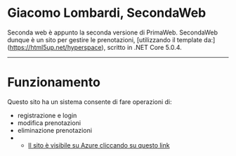 # Giacomo Lombardi, SecondaWeb

Seconda web è appunto la seconda versione di PrimaWeb. SecondaWeb dunque è un sito per gestire le prenotazioni, [utilizzando il template da:] (https://html5up.net/hyperspace), scritto in .NET Core 5.0.4. 
<hr>

# Funzionamento

Questo sito ha un sistema consente di fare operazioni di:
* registrazione e login
* modifica prenotazioni
* eliminazione prenotazioni
* *  [Il sito è visibile su Azure cliccando su questo link](https://lombardi5hsecondweb.azurewebsites.net/)

